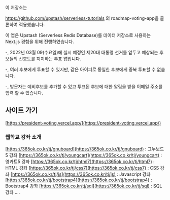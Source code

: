 이 저장소는 

https://github.com/upstash/serverless-tutorials 의 roadmap-voting-app을 클론하여 적용했습니다.

이 앱은 Upstash (Serverless Redis Database)를 데이터 저장소로 사용하는 Next.js 경험을 위해 진행하였습니다.

-, 2022년 03월 09(수요일)에 실시 예정인 제20대 대통령 선거를 앞두고 예상되는 후보들의 선호도를 지지하는 투표 앱입니다.

-, 여러 후보에게 투표할 수 있지만, 같은 아이피로 동일한 후보에게 중복 투표할 수 없습니다.

-, 방문자는 예비후보를 추가할 수 있고 투표된 후보에 대한 알림을 받을 이메일 주소를 입력 할 수 있습니다.


## 사이트 가기

[https://president-voting.vercel.app/](https://president-voting.vercel.app/)



### 웹학교 강좌 소개

[https://365ok.co.kr/tj/gnuboard](https://365ok.co.kr/tj/gnuboard) : 그누보드5 강좌
[https://365ok.co.kr/tj/youngcart](https://365ok.co.kr/tj/youngcart) : 영카트5 강좌
[https://365ok.co.kr/tj/html7](https://365ok.co.kr/tj/html7) : HTML 강좌
[https://365ok.co.kr/tj/css7](https://365ok.co.kr/tj/css7) : CSS 강좌
[https://365ok.co.kr/tj/js](https://365ok.co.kr/tj/js) : Javascript 강좌
[https://365ok.co.kr/tj/bootstrap4](https://365ok.co.kr/tj/bootstrap4) : Bootstrap4 강좌
[https://365ok.co.kr/tj/sql](https://365ok.co.kr/tj/sql) : SQL 강좌
....
